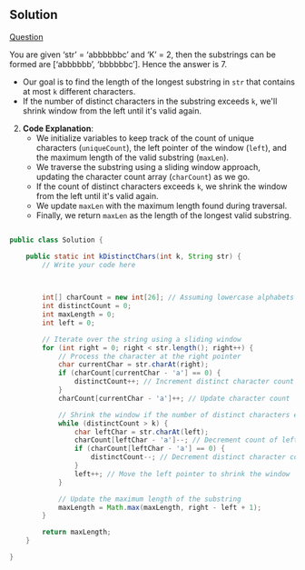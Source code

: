 ## Solution

[Question](https://www.codingninjas.com/studio/problems/longest-substring-with-at-most-k-distinct-characters_2221410?leftPanelTabValue=PROBLEM)

You are given ‘str’ = ‘abbbbbbc’ and ‘K’ = 2, then the substrings can be formed are [‘abbbbbb’, ‘bbbbbbc’]. Hence the answer is 7.


   - Our goal is to find the length of the longest substring in `str` that contains at most `k` different characters.
   - If the number of distinct characters in the substring exceeds `k`, we'll shrink  window from the left until it's valid again.

2. **Code Explanation**:
   - We initialize variables to keep track of the count of unique characters (`uniqueCount`), the left pointer of the window (`left`), and the maximum length of the valid substring (`maxLen`).
   - We traverse the substring using a sliding window approach, updating the character count array (`charCount`) as we go.
   - If the count of distinct characters exceeds `k`, we shrink the window from the left until it's valid again.
   - We update `maxLen` with the maximum length found during traversal.
   - Finally, we return `maxLen` as the length of the longest valid substring.

``` java

public class Solution {

	public static int kDistinctChars(int k, String str) {
		// Write your code here

		

		int[] charCount = new int[26]; // Assuming lowercase alphabets
        int distinctCount = 0;
        int maxLength = 0;
        int left = 0;

        // Iterate over the string using a sliding window
        for (int right = 0; right < str.length(); right++) {
            // Process the character at the right pointer
            char currentChar = str.charAt(right);
            if (charCount[currentChar - 'a'] == 0) {
                distinctCount++; // Increment distinct character count
            }
            charCount[currentChar - 'a']++; // Update character count

            // Shrink the window if the number of distinct characters exceeds K
            while (distinctCount > k) {
                char leftChar = str.charAt(left);
                charCount[leftChar - 'a']--; // Decrement count of left character
                if (charCount[leftChar - 'a'] == 0) {
                    distinctCount--; // Decrement distinct character count
                }
                left++; // Move the left pointer to shrink the window
            }

            // Update the maximum length of the substring
            maxLength = Math.max(maxLength, right - left + 1);
        }

        return maxLength;
	}

}

```
